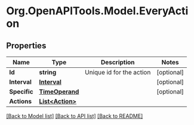# Org.OpenAPITools.Model.EveryAction
## Properties

Name | Type | Description | Notes
------------ | ------------- | ------------- | -------------
**Id** | **string** | Unique id for the action | [optional] 
**Interval** | [**Interval**](Interval.md) |  | [optional] 
**Specific** | [**TimeOperand**](TimeOperand.md) |  | [optional] 
**Actions** | [**List&lt;Action&gt;**](Action.md) |  | 

[[Back to Model list]](../README.md#documentation-for-models) [[Back to API list]](../README.md#documentation-for-api-endpoints) [[Back to README]](../README.md)

